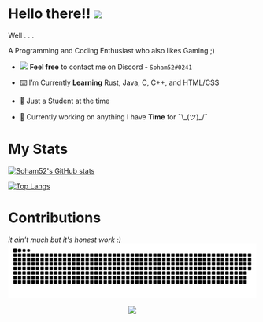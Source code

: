 # Hello there!!  <img src="https://raw.githubusercontent.com/MartinHeinz/MartinHeinz/master/wave.gif" width="30px">

Well . . .

A Programming and Coding Enthusiast who also likes Gaming ;)

* <img src="https://user-images.githubusercontent.com/73898737/181573138-6fe276d7-a445-4853-bc64-8784fe4c3254.svg" width="17px"> **Feel free** to contact me on Discord - `Soham52#0241`

* ⌨️ I’m Currently **Learning** Rust, Java, C, C++, and HTML/CSS

* 👀 Just a Student at the time

* 🔭 Currently working on anything I have **Time** for ¯\\\_(ツ)_/¯

# My Stats

[![Soham52's GitHub stats](https://github-readme-stats.vercel.app/api?username=Soham52&theme=dark&show_icons=true&hide_border=true)](https://github.com/anuraghazra/github-readme-stats)

[![Top Langs](https://github-readme-stats.vercel.app/api/top-langs/?username=Soham52&theme=dark&show_icons=true&hide_border=true)](https://github.com/anuraghazra/github-readme-stats)

# Contributions

*it ain't much but it's honest work :)* 
![Snake animation](https://github.com/Soham52/Soham52/blob/output/github-contribution-grid-snake.svg)

<div align="center">

![](https://komarev.com/ghpvc/?username=Soham52&color=1e1e1e&style=for-the-badge&label=Profile+Visits)

</div>